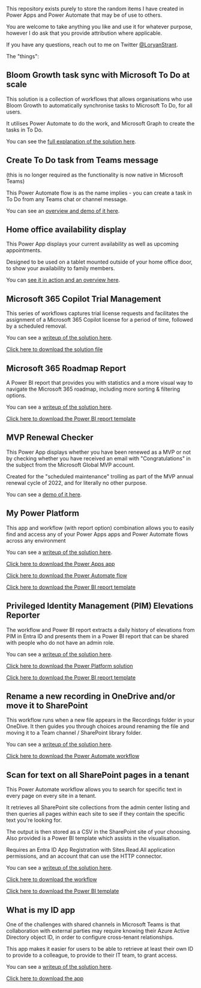 This repository exists purely to store the random items I have created in Power Apps and Power Automate that may be of use to others.

You are welcome to take anything you like and use it for whatever purpose, however I do ask that you provide attribution where applicable.

If you have any questions, reach out to me on Twitter [@LoryanStrant](https://twitter.com/LoryanStrant).


The "things":


## Bloom Growth task sync with Microsoft To Do at scale

This solution is a collection of workflows that allows organisations who use Bloom Growth to automatically synchronise tasks to Microsoft To Do, for all users.

It utilises Power Automate to do the work, and Microsoft Graph to create the tasks in To Do.

You can see the [full explanation of the solution here](https://www.loryanstrant.com/2023/02/25/synchronising-tasks-at-scale-between-bloom-growth-and-microsoft-to-do/).



## Create To Do task from Teams message
(this is no longer required as the functionality is now native in Microsoft Teams)

This Power Automate flow is as the name implies - you can create a task in To Do from any Teams chat or channel message.

You can see an [overview and demo of it here](https://www.loryanstrant.com/2021/02/19/a-simple-workflow-to-create-a-to-do-task-from-microsoft-teams-messages/).



## Home office availability display

This Power App displays your current availability as well as upcoming appointments.

Designed to be used on a tablet mounted outside of your home office door, to show your availability to family members.

You can [see it in action and an overview here](https://www.loryanstrant.com/2021/03/27/build-your-own-home-office-room-display-system/).



## Microsoft 365 Copilot Trial Management

This series of workflows captures trial license requests and facilitates the assignment of a Microsoft 365 Copilot license for a period of time, followed by a scheduled removal.

You can see a [writeup of the solution here](https://www.loryanstrant.com/2024/10/10/automate-your-own-microsoft-365-copilot-trial-system/).

[Click here to download the solution file](https://github.com/loryanstrant/PowerThings/blob/main/M365-Copilot-Trial-Management.zip)



## Microsoft 365 Roadmap Report

A Power BI report that provides you with statistics and a more visual way to navigate the Microsoft 365 roadmap, including more sorting & filtering options.

You can see a [writeup of the solution here](https://www.loryanstrant.com/2024/10/14/the-microsoft-365-roadmap-now-with-more-sorting-filtering-and-statistics/).

[Click here to download the Power BI report template](https://github.com/loryanstrant/PowerThings/blob/main/Microsoft-365-Roadmap.pbit)



## MVP Renewal Checker

This Power App displays whether you have been renewed as a MVP or not by checking whether you have received an email with "Congratulations" in the subject from the Microsoft Global MVP account.

Created for the "scheduled maintenance" trolling as part of the MVP annual renewal cycle of 2022, and for literally no other purpose.

You can see a [demo of it here](https://twitter.com/LoryanStrant/status/1543446263626354688).



## My Power Platform

This app and workflow (with report option) combination allows you to easily find and access any of your Power Apps apps and Power Automate flows across any environment

You can see a [writeup of the solution here](https://www.loryanstrant.com/2023/08/11/my-power-platform-finding-your-flows-and-apps-across-environments/).

[Click here to download the Power Apps app](https://github.com/loryanstrant/PowerThings/blob/main/MyPowerPlatform-App.zip)

[Click here to download the Power Automate flow](https://github.com/loryanstrant/PowerThings/blob/main/MyPowerPlatform-Flow.zip)

[Click here to download the Power BI report template](https://github.com/loryanstrant/PowerThings/blob/main/MyPowerPlatform-Flow.pbit)



## Privileged Identity Management (PIM) Elevations Reporter

The workflow and Power BI report extracts a daily history of elevations from PIM in Entra ID and presents them in a Power BI report that can be shared with people who do not have an admin role.

You can see a [writeup of the solution here](https://www.loryanstrant.com/2024/05/06/a-better-way-to-report-administrator-role-elevations-in-privileged-identity-management/).

[Click here to download the Power Platform solution](https://github.com/loryanstrant/PowerThings/blob/main/PIM-Elevations-Reporter.zip)

[Click here to download the Power BI report template](https://github.com/loryanstrant/PowerThings/blob/main/PIM-Elevations-Reporter.pbit)



## Rename a new recording in OneDrive and/or move it to SharePoint

This workflow runs when a new file appears in the Recordings folder in your OneDive. It then guides you through choices around renaming the file and moving it to a Team channel / SharePoint library folder.

You can see a [writeup of the solution here](https://www.loryanstrant.com/2024/10/22/automatically-move-and-rename-teams-meeting-recordings/).

[Click here to download the Power Automate workflow](https://github.com/loryanstrant/PowerThings/blob/main/Rename-new-recording-in-OneDrive-and-or-move-it-to-SharePoint.zip)




## Scan for text on all SharePoint pages in a tenant

This Power Automate workflow allows you to search for specific text in every page on every site in a tenant.

It retrieves all SharePoint site collections from the admin center listing and then queries all pages within each site to see if they contain the specific text you're looking for.

The output is then stored as a CSV in the SharePoint site of your choosing. Also provided is a Power BI template which assists in the visualisation.

Requires an Entra ID App Registration with Sites.Read.All application permissions, and an account that can use the HTTP connector.

You can see a [writeup of the solution here](https://www.loryanstrant.com/2024/04/12/discover-embedded-stream-links-in-any-sharepoint-site-and-page/).

[Click here to download the workflow](https://github.com/loryanstrant/PowerThings/blob/main/ScanfortextonallSharePointpagesinatenant.zip)

[Click here to download the Power BI template](https://github.com/loryanstrant/PowerThings/blob/main/SharePoint_text_search_report.pbit)



## What is my ID app

One of the challenges with shared channels in Microsoft Teams is that collaboration with external parties may require knowing their Azure Active Directory object ID, in order to configure cross-tenant relationships.

This app makes it easier for users to be able to retrieve at least their own ID to provide to a colleague, to provide to their IT team, to grant access.

You can see a [writeup of the solution here](https://www.loryanstrant.com/2023/04/19/helping-users-access-external-shared-channels-in-microsoft-teams/).

[Click here to download the app](https://github.com/loryanstrant/PowerThings/blob/main/WhatismyIDapp.zip)
